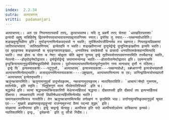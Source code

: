 ```yaml
---
index:  2.2.34
sutra:  अल्पाच्तरम्
vritti:  padamanjari
---
```


	अल्पाच्तरम्।। अत एव निपानतात्स्वार्थे तरप्, कुत्वाभावश्च। यदि तु प्रकर्षे तरप् चेत्तदा `धवखदिरपलाशाः` इत्यादौ बहुषु सन्निहितेषु द्विवचनोपपदत्वाभावादस्याप्रवृत्तावनियमः स्यात्। द्वयोरेव तु स्यात्---प्लक्षन्यग्रोधाविति। शङ्खदुन्दुभिवीणा इति। तूर्याङ्गानामित्येकवद्भावो न भवति; तूर्यशिल्पोपजीविनामेव तत्र ग्रहणात्। नियतद्रव्यविवक्षायां जातिरत्वाभांवात् `जातिरप्राणिनाम्` इत्येतदपि न भवति। शङ्खवीणाभ्यां दुन्दुभेर्द्वन्द्वे दुन्दुभिशङ्खवीणा इत्यपि भवति। एवं मृदङ्गश्च शङ्खपणवौ च मृदङ्गशपणङ्खवाः, धनपतिश्च रामकेशवौ च प्रासादो धनपतिरामकेशवानामित्यादि भवति। तथा होता च पोता च नेष्टा चोद्राता चेति बहूनां युगपद् द्वन्द्वे तृतीयस्योत्तरपदमनन्तरमिति तस्यैवानङ् भवति, नेतरयोः---होतृपोतृनेष्टोद्रातारः। द्वयोर्द्वयोर्द्वन्द्वे त्रयाणामप्यानङ् भवति---होतापोतानेष्टोद्रातार इति। एवमन्यत्रापि द्वन्द्वक्रियायामानुपूर्व्यविशेषाद्रूपविशेषो वेदतव्यः। पूर्वाभ्यामल्पाच्तरमित्येतत्पूर्वानुसारेण गम्य मानत्वाद् वृत्तौ न पठितम्। `द्वन्द्वे घि` इत्यस्यावकाशः---पटुगुप्तौ, `अल्पाच्तरम्` इत्यास्यावकाशः---प्लक्षन्यग्रोधौ; व#आगग्नी इत्यत्रोभयप्राप्तौ अल्पाच्तरमित्येतद्भवति। अजाद्यदन्तमित्यस्यावकाशः----उष्ट्रखरम्, अल्पाच्तरमित्यस्य स एव; वागिन्द्रावित्यत्रोभयप्राप्तौ `अल्पाच्तरम्`इत्येतद्भवति।
	ऋतुनक्षत्राणामिति। ऋतूनामानुपूर्व्यं प्रादुर्भावकृतम्, नक्षत्राणामुदयकृतम्। मातापितराविति। `आचायं!श्रेष्ठो गुरूणाम्, मातेत्येके, इति स्मृतिः। `पितुर्द्दशगुणं माता गौरवेणातिरिच्यते` इति च।
	श्रद्धामेधे इति। सत्यां श्रद्धायामर्थक्रियाकारिणी मेधेत्यभ्यर्हितत्वं श्रद्धायाः। दीक्षातपसी इति दीक्षार्थं तप इत्यभ्यर्हितत्वं दीक्षायाः। लघ्वक्षरादपि तपसो विप्रतिषेधादभ्यर्हितमित्येतदेव भवति।
	समानाक्षराणामित्यत्र नास्तीति। तेन ऋतुनक्षत्राणामित्यत्रैव वर्णग्रहणं न कृतमिति भावः। वर्णानामुत्पत्तिकृतमानुपूर्व्यं श्रूयत एव---`मुखतो ब्राह्मणमसृजद्वाहुभ्यां राजन्यमूरुभ्यां वैश्यं पद्भ्यां शूद्रम्` इति।
	संख्याया अल्पीयस्या इति। द्वन्द्वे चाद्वन्द्वे चेत्याहुः। अल्पीयस इति पाठे अल्पीयसोऽर्थस्य वाचिकाया इत्यर्थः। नवतिशतमिति। द्वन्द्वः, `द्व्येकयोः` इति तु सौत्रो निर्देशः।।
